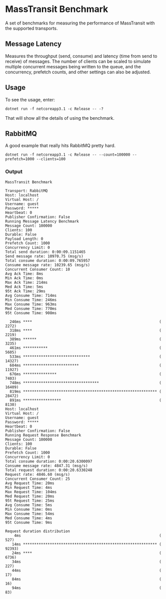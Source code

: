 # MassTransit Benchmark

A set of benchmarks for measuring the performance of MassTransit with the supported transports.


## Message Latency 

Measures the throughput (send, consume) and latency (time from send to receive) of messages. The number of clients can be scaled to simulate multiple concurrent messages being written to the queue, and the concurrency, prefetch counts, and other settings can also be adjusted.

## Usage

To see the usage, enter:

`dotnet run -f netcoreapp3.1 -c Release -- -?`

That will show all the details of using the benchmark.

## RabbitMQ

A good example that really hits RabbitMQ pretty hard.

`dotnet run -f netcoreapp3.1 -c Release -- --count=100000 --prefetch=1000 --clients=100`

### Output

```
MassTransit Benchmark

Transport: RabbitMQ
Host: localhost
Virtual Host: /
Username: guest
Password: *****
Heartbeat: 0
Publisher Confirmation: False
Running Message Latency Benchmark
Message Count: 100000
Clients: 100
Durable: False
Payload Length: 0
Prefetch Count: 1000
Concurrency Limit: 0
Total send duration: 0:00:09.1151465
Send message rate: 10970.75 (msg/s)
Total consume duration: 0:00:09.765957
Consume message rate: 10239.65 (msg/s)
Concurrent Consumer Count: 10
Avg Ack Time: 8ms
Min Ack Time: 0ms
Max Ack Time: 214ms
Med Ack Time: 5ms
95t Ack Time: 29ms
Avg Consume Time: 714ms
Min Consume Time: 246ms
Max Consume Time: 963ms
Med Consume Time: 770ms
95t Consume Time: 908ms

  246ms ****                                                         (   2272)
  318ms ****                                                         (   2219)
  389ms ******                                                       (   3235)
  461ms ***********                                                  (   5605)
  533ms ******************************                               (  14327)
  604ms *************************                                    (  11927)
  676ms ***************                                              (   7403)
  748ms **********************************                           (  16409)
  819ms ************************************************************ (  28472)
  891ms *****************                                            (   8130)
Host: localhost
Virtual Host: /
Username: guest
Password: *****
Heartbeat: 0
Publisher Confirmation: False
Running Request Response Benchmark
Message Count: 100000
Clients: 100
Durable: False
Prefetch Count: 1000
Concurrency Limit: 0
Total consume duration: 0:00:20.6300097
Consume message rate: 4847.31 (msg/s)
Total request duration: 0:00:20.6330248
Request rate: 4846.60 (msg/s)
Concurrent Consumer Count: 25
Avg Request Time: 20ms
Min Request Time: 4ms
Max Request Time: 104ms
Med Request Time: 20ms
95t Request Time: 25ms
Avg Consume Time: 5ms
Min Consume Time: 0ms
Max Consume Time: 54ms
Med Consume Time: 4ms
95t Consume Time: 9ms

Request duration distribution
    4ms                                                              (    527)
   14ms ************************************************************ (  92393)
   24ms ****                                                         (   6736)
   34ms                                                              (    227)
   44ms                                                              (     17)
   84ms                                                              (     16)
   94ms                                                              (     83)
```
